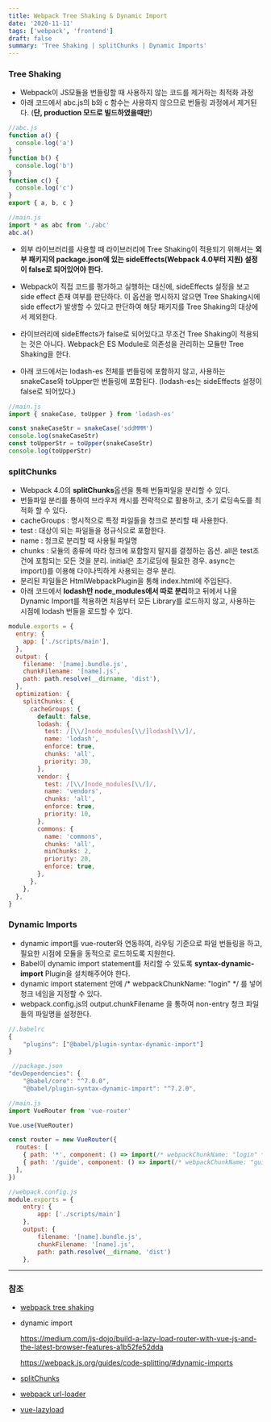 ```yaml
---
title: Webpack Tree Shaking & Dynamic Import
date: '2020-11-11'
tags: ['webpack', 'frontend']
draft: false
summary: 'Tree Shaking | splitChunks | Dynamic Imports'
---
```


### Tree Shaking

- Webpack이 JS모듈을 번들링할 때 사용하지 않는 코드를 제거하는 최적화 과정
- 아래 코드에서 abc.js의 b와 c 함수는 사용하지 않으므로 번들링 과정에서 제거된다. (**단, production 모드로 빌드하였을때만**)

```js
//abc.js
function a() {
  console.log('a')
}
function b() {
  console.log('b')
}
function c() {
  console.log('c')
}
export { a, b, c }

//main.js
import * as abc from './abc'
abc.a()
```

- 외부 라이브러리를 사용할 때 라이브러리에 Tree Shaking이 적용되기 위해서는 **외부 패키지의 package.json에 있는 sideEffects(Webpack 4.0부터 지원) 설정이 false로 되어있어야 한다.**

- Webpack이 직접 코드를 평가하고 실행하는 대신에, sideEffects 설정을 보고 side effect 존재 여부를 판단하다. 이 옵션을 명시하지 않으면 Tree Shaking시에 side effect가 발생할 수 있다고 판단하여 해당 패키지를 Tree Shaking의 대상에서 제외한다.

- 라이브러리에 sideEffects가 false로 되어있다고 무조건 Tree Shaking이 적용되는 것은 아니다. Webpack은 ES Module로 의존성을 관리하는 모듈만 Tree Shaking을 한다.

- 아래 코드에서는 lodash-es 전체를 번들링에 포함하지 않고, 사용하는 snakeCase와 toUpper만 번들링에 포함된다. (lodash-es는 sideEffects 설정이 false로 되어있다.)

```js
//main.js
import { snakeCase, toUpper } from 'lodash-es'

const snakeCaseStr = snakeCase('sddMMM')
console.log(snakeCaseStr)
const toUpperStr = toUpper(snakeCaseStr)
console.log(toUpperStr)
```

### splitChunks

- Webpack 4.0의 **splitChunks**옵션을 통해 번들파일을 분리할 수 있다.
- 번들파일 분리를 통하여 브라우저 캐시를 전략적으로 활용하고, 초기 로딩속도를 최적화 할 수 있다.
- cacheGroups : 명시적으로 특정 파일들을 청크로 분리할 때 사용한다.
- test : 대상이 되는 파일들을 정규식으로 포함한다.
- name : 청크로 분리할 때 사용될 파일명
- chunks : 모듈의 종류에 따라 청크에 포함할지 말지를 결정하는 옵션. all은 test조건에 포함되는 모든 것을 분리. initial은 초기로딩에 필요한 경우. async는 import()를 이용해 다이나믹하게 사용되는 경우 분리.
- 분리된 파일들은 HtmlWebpackPlugin을 통해 index.html에 주입된다.
- 아래 코드에서 **lodash만 node_modules에서 따로 분리**하고 뒤에서 나올 Dynamic Import를 적용하면 처음부터 모든 Library를 로드하지 않고, 사용하는 시점에 lodash 번들을 로드할 수 있다.

```js
module.exports = {
  entry: {
    app: ['./scripts/main'],
  },
  output: {
    filename: '[name].bundle.js',
    chunkFilename: '[name].js',
    path: path.resolve(__dirname, 'dist'),
  },
  optimization: {
    splitChunks: {
      cacheGroups: {
        default: false,
        lodash: {
          test: /[\\/]node_modules[\\/]lodash[\\/]/,
          name: 'lodash',
          enforce: true,
          chunks: 'all',
          priority: 30,
        },
        vendor: {
          test: /[\\/]node_modules[\\/]/,
          name: 'vendors',
          chunks: 'all',
          enforce: true,
          priority: 10,
        },
        commons: {
          name: 'commons',
          chunks: 'all',
          minChunks: 2,
          priority: 20,
          enforce: true,
        },
      },
    },
  },
}
```

### Dynamic Imports

- dynamic import를 vue-router와 연동하여, 라우팅 기준으로 파일 번들링을 하고, 필요한 시점에 모듈을 동적으로 로드하도록 지원한다.
- Babel이 dynamic import statement를 처리할 수 있도록 **syntax-dynamic-import** Plugin을 설치해주어야 한다.
- dynamic import statement 안에 /\* webpackChunkName: "login" \*/ 를 넣어 청크 네임을 지정할 수 있다.
- webpack.config.js의 output.chunkFilename 을 통하여 non-entry 청크 파일들의 파일명을 설정한다.

```js
//.babelrc
{
    "plugins": ["@babel/plugin-syntax-dynamic-import"]
}
```

```js
 //package.json
"devDependencies": {
    "@babel/core": "^7.0.0",
    "@babel/plugin-syntax-dynamic-import": "^7.2.0",
```

```js
//main.js
import VueRouter from 'vue-router'

Vue.use(VueRouter)

const router = new VueRouter({
  routes: [
    { path: '*', component: () => import(/* webpackChunkName: "login" */ './pages/login') },
    { path: '/guide', component: () => import(/* webpackChunkName: "guide" */ './pages/guide') },
  ],
})
```

```js
//webpack.config.js
module.exports = {
    entry: {
        app: ['./scripts/main']
    },
    output: {
        filename: '[name].bundle.js',
        chunkFilename: '[name].js',
        path: path.resolve(__dirname, 'dist')
    },
```

---

### 참조

- [webpack tree shaking](https://webpack.js.org/guides/tree-shaking)

- dynamic import

  https://medium.com/js-dojo/build-a-lazy-load-router-with-vue-js-and-the-latest-browser-features-a1b52fe52dda

  https://webpack.js.org/guides/code-splitting/#dynamic-imports

- [splitChunks](https://webpack.js.org/plugins/split-chunks-plugin/#select-chunks)
- [webpack url-loader](http://jeonghwan-kim.github.io/js/2017/05/22/webpack-file-loader.html)
- [vue-lazyload](https://github.com/hilongjw/vue-lazyload#readme)

